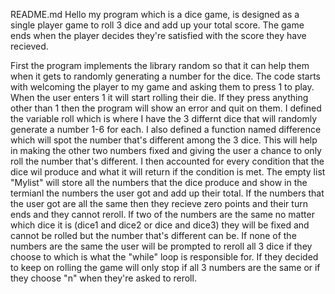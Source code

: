 README.md
Hello my program which is a dice game, is designed as a single player game to roll 3 dice and add up your total score. The game ends when the player decides they're satisfied with the score they have recieved.

First the program implements the library random so that it can help them when it gets to randomly generating a number for the dice.
The code starts with welcoming the player to my game and asking them to press 1 to play.
When the user enters 1 it will start rolling their die. If they press anything other than 1 then the program will show an error and quit on them.
I defined the variable roll which is where I have the 3 differnt dice that will randomly generate a number 1-6 for each.
I also defined a function named difference which will spot the number that's different among the 3 dice. This will help in making the other two numbers fixed and giving the user a chance to only roll the number that's different.
I then accounted for every condition that the dice wil produce and what it will return if the condition is met.
The empty list "Mylist" will store all the numbers that the dice produce and show in the termianl the numbers the user got and add up their total.
If the numbers that the user got are all the same then they recieve zero points and their turn ends and they cannot reroll.
If two of the numbers are the same no matter which dice it is (dice1 and dice2 or dice and dice3) they will be fixed and cannot be rolled but the number that's different can be.
If none of the numbers are the same the user will be prompted to reroll all 3 dice if they choose to which is what the "while" loop is responsible for.
If they decided to keep on rolling the game will only stop if all 3 numbers are the same or if they choose "n" when they're asked to reroll.

